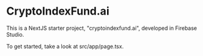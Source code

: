 
# CryptoIndexFund.ai

This is a NextJS starter project, "cryptoindexfund.ai", developed in Firebase Studio.

To get started, take a look at src/app/page.tsx.
